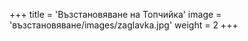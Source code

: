+++
title = 'Възстановяване на Топчийка'
image = 'възстановяване/images/zaglavka.jpg'
weight = 2
+++
